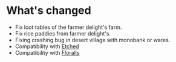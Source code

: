 # What's changed

+ Fix loot tables of the farmer delight's farm.
+ Fix rice paddies from farmer delight's.
+ Fixing crashing bug in desert village with monobank or wares.
+ Compatibility with [Etched](https://www.curseforge.com/minecraft/mc-mods/etched)
+ Compatibility with [Floralis](https://modrinth.com/mod/floralis)
